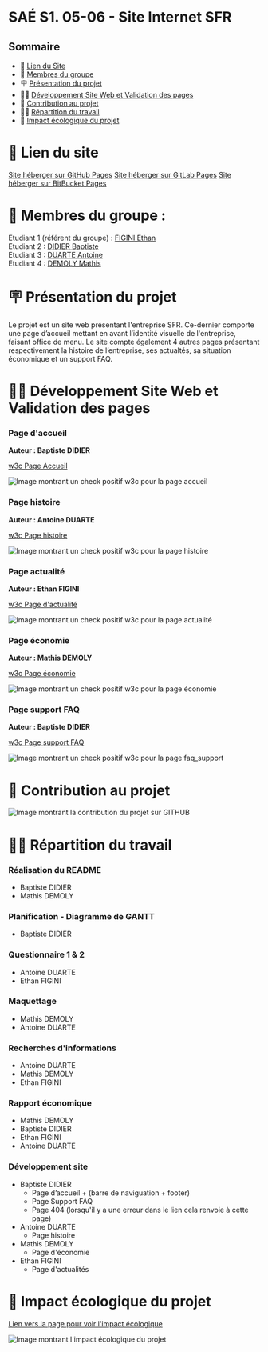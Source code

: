 # SAÉ S1. 05-06 - Site Internet SFR

## Sommaire

- 📝 [Lien du Site](#-lien-du-site)
- 👥 [Membres du groupe](#-membres-du-groupe-)
- 🪧 [Présentation du projet](#-présentation-du-projet)
- 👨‍💻 [Développement Site Web et Validation des pages](#-développement-site-web-et-validation-des-pages)
- 💼 [Contribution au projet](#-contribution-au-projet)
- 👨‍💼 [Répartition du travail](#-répartition-du-travail)
- 🌱 [Impact écologique du projet](#-impact-écologique-du-projet)

# 📝 Lien du site
[Site héberger sur GitHub Pages](https://bdidier3.github.io/SAE1_05-06/index.html)
[Site héberger sur GitLab Pages](https://sae-05-06-sfr-1a6b7f.gitlab.io/)
[Site héberger sur BitBucket Pages](https://saefigini90.bitbucket.io/)

# 👥 Membres du groupe :

Etudiant 1 (référent du groupe) :  [FIGINI Ethan](mailto:ethan.figini@edu.univ-fcomte.fr)  
Etudiant 2 : [DIDIER Baptiste](mailto:baptiste.didier@edu.univ-fcomte.fr)   
Etudiant 3 : [DUARTE Antoine](mailto:antoine.duarte@edu.univ-fcomte.fr)  
Etudiant 4 : [DEMOLY Mathis](mailto:mathis.demoly@edu.univ-fcomte.fr)  

# 🪧 Présentation du projet

Le projet est un site web présentant l'entreprise SFR. Ce-dernier comporte une page d’accueil mettant en avant l’identité visuelle de l'entreprise, faisant office de menu. Le site compte également 4 autres pages présentant respectivement la histoire de l’entreprise, ses actualtés, sa situation économique et un support FAQ.

# 👨‍💻 Développement Site Web et Validation des pages

### Page d'accueil

**Auteur : Baptiste DIDIER**

[w3c Page Accueil](https://validator.w3.org/nu/?doc=https%3A%2F%2Fbdidier3.github.io%2FSAE1_05-06%2Findex.html)

![Image montrant un check positif w3c pour la page accueil](https://github.com/user-attachments/assets/aa23831f-9de7-491d-8426-97e5c3af3808)


### Page histoire

**Auteur : Antoine DUARTE**

[w3c Page histoire](https://validator.w3.org/nu/?doc=https%3A%2F%2Fbdidier3.github.io%2FSAE1_05-06%2Fhistoire.html)

![Image montrant un check positif w3c pour la page histoire](https://github.com/user-attachments/assets/0f175dc3-f587-4b4d-b486-94262b73d9fa)


### Page actualité

**Auteur : Ethan FIGINI**

[w3c Page d'actualité](https://validator.w3.org/nu/?doc=https%3A%2F%2Fbdidier3.github.io%2FSAE1_05-06%2Factualit%C3%A9s.html)

![Image montrant un check positif w3c pour la page actualité](https://github.com/user-attachments/assets/aacc7fce-581f-44e1-8ebd-ca89a3b9a645)


### Page économie

**Auteur : Mathis DEMOLY**

[w3c Page économie]( https://validator.w3.org/nu/?doc=https%3A%2F%2Fbdidier3.github.io%2FSAE1_05-06%2Feconomie.html)

![Image montrant un check positif w3c pour la page économie](https://github.com/user-attachments/assets/ab132c3e-96fa-4ee2-9a16-dec751b9864c)

### Page support FAQ

**Auteur : Baptiste DIDIER**

[w3c Page support FAQ](https://validator.w3.org/nu/?doc=https%3A%2F%2Fbdidier3.github.io%2FSAE1_05-06%2Fsupport_faq.html)

![Image montrant un check positif w3c pour la page faq_support](https://github.com/user-attachments/assets/71b6a859-9acf-450b-af8b-e8de61ed49bc)


# 💼 Contribution au projet
![Image montrant la contribution du projet sur GITHUB](https://media.discordapp.net/attachments/1281223464455241812/1296456644057759834/image.png?ex=67125ad6&is=67110956&hm=b6094813986973c7cfda3295c1b93ac676e0ed4372cd19411ad91d4f2fb6ca3b&=&format=webp&quality=lossless)

# 👨‍💼 Répartition du travail

### Réalisation du README

- Baptiste DIDIER
- Mathis DEMOLY

### Planification - Diagramme de GANTT

- Baptiste DIDIER

### Questionnaire 1 & 2

- Antoine DUARTE
- Ethan FIGINI

### Maquettage

- Mathis DEMOLY 
- Antoine DUARTE

### Recherches d'informations

- Antoine DUARTE
- Mathis DEMOLY
- Ethan FIGINI

### Rapport économique

- Mathis DEMOLY
- Baptiste DIDIER
- Ethan FIGINI
- Antoine DUARTE

### Développement site

- Baptiste DIDIER
  - Page d’accueil + (barre de naviguation + footer)
  - Page Support FAQ
  - Page 404 (lorsqu'il y a une erreur dans le lien cela renvoie à cette page)
- Antoine DUARTE
  - Page histoire
- Mathis DEMOLY
  - Page d'économie
- Ethan FIGINI
  - Page d'actualités

# 🌱 Impact écologique du projet

[Lien vers la page pour voir l'impact écologique](https://www.ecoindex.fr/resultat/?id=78be5e07-1dda-4cfd-9377-74c3689b1880)

![Image montrant l'impact écologique du projet](https://media.discordapp.net/attachments/1281223464455241812/1296442840511021086/image.png?ex=67124dfb&is=6710fc7b&hm=6edaf576e94a80d81c0d3414b4d4671e8d8e0a8d2a352a7044b1aab2e216dc45&=&format=webp&quality=lossless&width=950&height=487)




